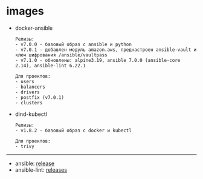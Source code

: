 # images

- docker-ansible
  ```
  Релизы:
  - v7.0.0 - базовый образ с ansible и python
  - v7.0.1 - добавлен модуль amazon.aws, преднастроен ansible-vault и ключ шифрования /ansible/vaultpass
  - v7.1.0 - обновлены: alpine3.19, ansible 7.0.0 (ansible-core 2.14), ansible-lint 6.22.1
  ```
  ```
  Для проектов:
  - users
  - balancers
  - drivers
  - postfix (v7.0.1)
  - clusters
  ```

- dind-kubectl
  ```
  Релизы:
  - v1.8.2 - базовый образ с docker и kubectl
  ```
  ```
  Для проектов:
  - trivy
  ```
---

- ansible: [release](https://docs.ansible.com/ansible/latest/roadmap/COLLECTIONS_7.html)
- ansible-lint: [releases](https://github.com/ansible/ansible-lint/releases)
